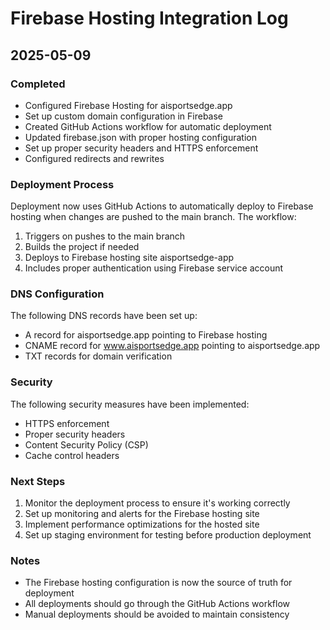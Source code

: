 # Firebase Hosting Integration Log

## 2025-05-09

### Completed

- Configured Firebase Hosting for aisportsedge.app
- Set up custom domain configuration in Firebase
- Created GitHub Actions workflow for automatic deployment
- Updated firebase.json with proper hosting configuration
- Set up proper security headers and HTTPS enforcement
- Configured redirects and rewrites

### Deployment Process

Deployment now uses GitHub Actions to automatically deploy to Firebase hosting when changes are pushed to the main branch. The workflow:

1. Triggers on pushes to the main branch
2. Builds the project if needed
3. Deploys to Firebase hosting site aisportsedge-app
4. Includes proper authentication using Firebase service account

### DNS Configuration

The following DNS records have been set up:

- A record for aisportsedge.app pointing to Firebase hosting
- CNAME record for www.aisportsedge.app pointing to aisportsedge.app
- TXT records for domain verification

### Security

The following security measures have been implemented:

- HTTPS enforcement
- Proper security headers
- Content Security Policy (CSP)
- Cache control headers

### Next Steps

1. Monitor the deployment process to ensure it's working correctly
2. Set up monitoring and alerts for the Firebase hosting site
3. Implement performance optimizations for the hosted site
4. Set up staging environment for testing before production deployment

### Notes

- The Firebase hosting configuration is now the source of truth for deployment
- All deployments should go through the GitHub Actions workflow
- Manual deployments should be avoided to maintain consistency